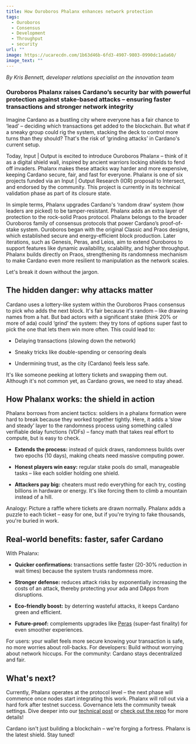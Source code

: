 ```yaml
---
title: How Ouroboros Phalanx enhances network protection
tags:
  - Ouroboros
  - Consensus
  - Development
  - Throughput
  - security
url: ""
image: https://ucarecdn.com/1b63d46b-6fd3-4907-9803-0990dc1ada60/
image_text: ""
---
```


_By Kris Bennett, developer relations specialist on the innovation team_

### Ouroboros Phalanx raises Cardano’s security bar with powerful protection against stake-based attacks – ensuring faster transactions and stronger network integrity

Imagine Cardano as a bustling city where everyone has a fair chance to ‘lead’ – deciding which transactions get added to the blockchain. But what if a sneaky group could rig the system, stacking the deck to control more turns than they should? That's the risk of ‘grinding attacks’ in Cardano's current setup. 

Today, Input | Output is excited to introduce Ouroboros Phalanx – think of it as a digital shield wall, inspired by ancient warriors locking shields to fend off invaders. Phalanx makes these attacks way harder and more expensive, keeping Cardano secure, fair, and fast for everyone. Phalanx is one of six projects funded via an Input | Output Research (IOR) proposal to Intersect, and endorsed by the community. This project is currently in its technical validation phase as part of its closure state. 

In simple terms, Phalanx upgrades Cardano's ‘random draw’ system (how leaders are picked) to be tamper-resistant. Phalanx adds an extra layer of protection to the rock-solid Praos protocol. Phalanx belongs to the broader Ouroboros family of consensus protocols that power Cardano’s proof-of-stake system. Ouroboros began with the original Classic and Praos designs, which established secure and energy-efficient block production. Later iterations, such as Genesis, Peras, and Leios, aim to extend Ouroboros to support features like dynamic availability, scalability, and higher throughput. Phalanx builds directly on Praos, strengthening its randomness mechanism to make Cardano even more resilient to manipulation as the network scales.

Let's break it down without the jargon.

## The hidden danger: why attacks matter

Cardano uses a lottery-like system within the Ouroboros Praos consensus to pick who adds the next block. It's fair because it's random – like drawing names from a hat. But bad actors with a significant stake (think 20% or more of ada) could ‘grind’ the system: they try tons of options super fast to pick the one that lets them win more often. This could lead to:

*   Delaying transactions (slowing down the network)
    
*   Sneaky tricks like double-spending or censoring deals
    
*   Undermining trust, as the city (Cardano) feels less safe.
    

It's like someone peeking at lottery tickets and swapping them out. Although it's not common yet, as Cardano grows, we need to stay ahead.

## How Phalanx works: the shield in action

Phalanx borrows from ancient tactics: soldiers in a phalanx formation were hard to break because they worked together tightly. Here, it adds a ‘slow and steady’ layer to the randomness process using something called verifiable delay functions (VDFs) – fancy math that takes real effort to compute, but is easy to check.

*   **Extends the process:** instead of quick draws, randomness builds over two epochs (10 days), making cheats need massive computing power.
    
*   **Honest players win easy:** regular stake pools do small, manageable tasks – like each soldier holding one shield.
    
*   **Attackers pay big:** cheaters must redo everything for each try, costing billions in hardware or energy. It's like forcing them to climb a mountain instead of a hill.
    

Analogy: Picture a raffle where tickets are drawn normally. Phalanx adds a puzzle to each ticket – easy for one, but if you're trying to fake thousands, you're buried in work.

## Real-world benefits: faster, safer Cardano

With Phalanx:

*   **Quicker confirmations:** transactions settle faster (20-30% reduction in wait times) because the system trusts randomness more.
    
*   **Stronger defense:** reduces attack risks by exponentially increasing the costs of an attack, thereby protecting your ada and DApps from disruptions.
    
*   **Eco-friendly boost:** by deterring wasteful attacks, it keeps Cardano green and efficient.
    
*   **Future-proof:** complements upgrades like [Peras](https://iohk.io/en/blog/posts/2025/04/11/ouroboros-peras-accelerating-transaction-settlement-on-cardano/) (super-fast finality) for even smoother experiences.
    

For users: your wallet feels more secure knowing your transaction is safe, no more worries about roll-backs. For developers: Build without worrying about network hiccups. For the community: Cardano stays decentralized and fair.

## What's next?

Currently, Phalanx operates at the protocol level – the next phase will commence once nodes start integrating this work. Phalanx will roll out via a hard fork after testnet success. Governance lets the community tweak settings. Dive deeper into our [technical post](https://iohk.io/en/blog/posts/2025/10/22/introducing-ouroboros-phalanx-breaking-the-economics-of-grinding-attacks/) or [check out the repo](https://github.com/input-output-hk/ouroboros-phalanx-protocol) for more details! 

Cardano isn't just building a blockchain – we're forging a fortress. Phalanx is the latest shield. Stay tuned!
